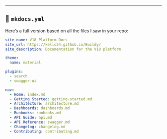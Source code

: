 ---

## 📄 `mkdocs.yml`
Here’s a full version based on all the files I saw in your repo:

```yaml
site_name: V18 Platform Docs
site_url: https://kello54.github.io/Buildy/
site_description: Documentation for the V18 platform

theme:
  name: material

plugins:
  - search
  - swagger-ui

nav:
  - Home: index.md
  - Getting Started: getting-started.md
  - Architecture: architecture.md
  - Dashboards: dashboards.md
  - Runbooks: runbooks.md
  - API Guide: api.md
  - API Reference: swagger.md
  - Changelog: changelog.md
  - Contributing: contributing.md
